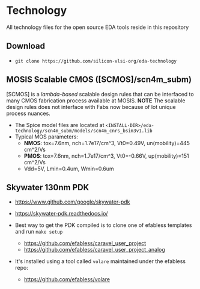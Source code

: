 # Technology
All technology files for the open source EDA tools reside in this repository

## Download
- ``git clone https://github.com/silicon-vlsi-org/eda-technology``

## MOSIS Scalable CMOS ([SCMOS]/scn4m_subm)
[SCMOS] is a *lambda-based* scalable design rules that can be interfaced to many CMOS fabrication process available at MOSIS. **NOTE** The scalable design rules does not interface with Fabs now because of lot unique process nuances.

- The Spice model files are located at `<INSTALL-DIR>/eda-technology/scn4m_subm/models/scn4m_cnrs_bsim3v1.lib`
- Typical MOS parameters:
  - **NMOS**: tox=7.6nm, nch=1.7e17/cm^3, Vt0=0.49V, un(mobility)=445 cm^2/Vs
  - **PMOS**: tox=7.6nm, nch=1.7e17/cm^3, Vt0=-0.66V, up(mobility)=151 cm^2/Vs
  - Vdd=5V, Lmin=0.4um, Wmin=0.6um

## Skywater 130nm PDK

- https://www.github.com/google/skywater-pdk
- https://skywater-pdk.readthedocs.io/

- Best way to get the PDK compiled is to clone one of efabless templates and run `make setup`
  - https://github.com/efabless/caravel_user_project
  - https://github.com/efabless/caravel_user_project_analog
- It's installed using a tool called `volare` maintained under the efabless repo:
  - https://github.com/efabless/volare
